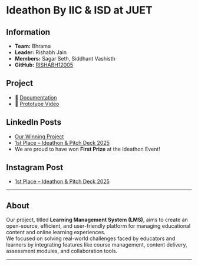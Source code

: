 # Ideathon By IIC & ISD at JUET

## Information
- **Team:** Bhrama
- **Leader:** Rishabh Jain
- **Members:** Sagar Seth, Siddhant Vashisth
- **GitHub:** [RISHABH12005](https://github.com/RISHABH12005)

## Project
- 📄 [Documentation](https://drive.google.com/file/d/1xRXLO_evQ4bLcpTdxFpb-AGcWBDoj6Iw/view?usp=sharing)
- 🎥 [Prototype Video](https://drive.google.com/file/d/1Tl8UirtYRDB9G6wiajU5Q0nLZ-rQDWZP/view?usp=drive_link)

## LinkedIn Posts
- [Our Winning Project](https://www.linkedin.com/posts/rishabh-jain-60a887313_ideathon-pitchabrdeck-ideathon-activity-7315835765408608257-dZE3?utm_source=share&utm_medium=member_desktop&rcm=ACoAAE-viqoBVPs6O0cgYfNcKVCt43rQw7ecrBc)
- [1st Place – Ideathon & Pitch Deck 2025](https://www.linkedin.com/posts/rishabh-jain-60a887313_excited-to-announce-that-our-team-brahma-activity-7315862372122828804-GPgT?utm_source=share&utm_medium=member_desktop&rcm=ACoAAE-viqoBVPs6O0cgYfNcKVCt43rQw7ecrBc)
- We are proud to have won **First Prize** at the Ideathon Event!

## Instagram Post
- [1st Place – Ideathon & Pitch Deck 2025](https://www.instagram.com/p/DG4xGu4CANw/?utm_source=ig_web_copy_link&igsh=MzRlODBiNWFlZA==)

---

## About
Our project, titled **Learning Management System (LMS)**, aims to create an open-source, efficient, and user-friendly platform for managing educational content and online learning experiences.  
We focused on solving real-world challenges faced by educators and learners by integrating features like course management, content delivery, assessment modules, and collaboration tools.

---
